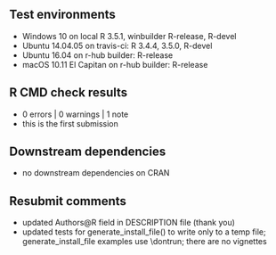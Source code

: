 ## Test environments

- Windows 10 on local R 3.5.1, winbuilder R-release, R-devel
- Ubuntu 14.04.05 on travis-ci: R 3.4.4, 3.5.0, R-devel
- Ubuntu 16.04 on r-hub builder: R-release
- macOS 10.11 El Capitan on r-hub builder: R-release


## R CMD check results

- 0 errors | 0 warnings | 1 note
- this is the first submission


## Downstream dependencies

- no downstream dependencies on CRAN


## Resubmit comments

- updated Authors@R field in DESCRIPTION file (thank you)
- updated tests for generate_install_file() to write only to a temp file;
  generate_install_file examples use \dontrun; there are no vignettes
